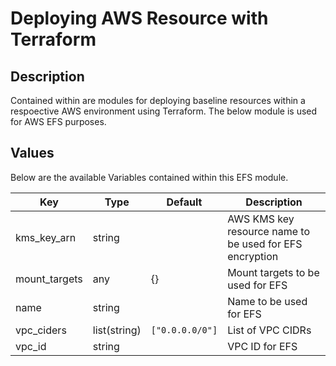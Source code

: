 # Deploying AWS Resource with Terraform

## Description

Contained within are modules for deploying baseline resources within a respoective AWS environment using Terraform. The below module is used for AWS EFS purposes.

## Values

Below are the available Variables contained within this EFS module.

| Key | Type | Default | Description |
| -------------- | -------------- | -------------- | -------------- |
| kms_key_arn | string |  | AWS KMS key resource name to be used for EFS encryption |
| mount_targets | any | {} | Mount targets to be used for EFS |
| name | string |  | Name to be used for EFS |
| vpc_ciders | list(string) | `["0.0.0.0/0"]` | List of VPC CIDRs |
| vpc_id | string |  | VPC ID for EFS |
